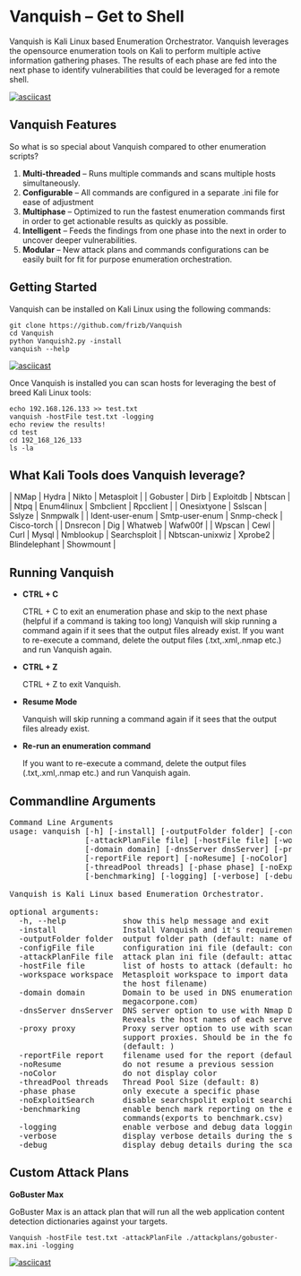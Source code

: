 # Vanquish – Get to Shell
Vanquish is Kali Linux based Enumeration Orchestrator.  Vanquish leverages the opensource enumeration tools on Kali to perform multiple active information gathering phases. The results of each phase are fed into the next phase to identify vulnerabilities that could be leveraged for a remote shell.  

[![asciicast](https://asciinema.org/a/AoAay13XL1qJuy35jt45FCIzp.png)](https://asciinema.org/a/AoAay13XL1qJuy35jt45FCIzp)

## Vanquish Features
So what is so special about Vanquish compared to other enumeration scripts?

1.	**Multi-threaded** – Runs multiple commands and scans multiple hosts simultaneously.
2.	**Configurable** – All commands are configured in a separate .ini file for ease of adjustment
3.	**Multiphase** – Optimized to run the fastest enumeration commands first in order to get actionable results as quickly as possible.
4.	**Intelligent** – Feeds the findings from one phase into the next in order to uncover deeper vulnerabilities.
5.	**Modular** – New attack plans and commands configurations can be easily built for fit for purpose enumeration orchestration.

## Getting Started

Vanquish can be installed on Kali Linux using the following commands:

    git clone https://github.com/frizb/Vanquish
    cd Vanquish
    python Vanquish2.py -install
    vanquish --help

[![asciicast](https://asciinema.org/a/87e2AIjr9ZVF6RM8B9ObDNcEX.png)](https://asciinema.org/a/87e2AIjr9ZVF6RM8B9ObDNcEX)

Once Vanquish is installed you can scan hosts for leveraging the best of breed Kali Linux tools:

    echo 192.168.126.133 >> test.txt
    vanquish -hostFile test.txt -logging
    echo review the results!
    cd test
    cd 192_168_126_133
    ls -la

## What Kali Tools does Vanquish leverage?
| NMap | Hydra | Nikto | Metasploit |
| Gobuster | Dirb | Exploitdb | Nbtscan |
| Ntpq | Enum4linux | Smbclient | Rpcclient |
| Onesixtyone | Sslscan | Sslyze | Snmpwalk |
| Ident-user-enum | Smtp-user-enum | Snmp-check | Cisco-torch |
| Dnsrecon | Dig | Whatweb | Wafw00f |
| Wpscan | Cewl  | Curl | Mysql | Nmblookup | Searchsploit |
| Nbtscan-unixwiz | Xprobe2 | Blindelephant | Showmount |

## Running Vanquish

- **CTRL + C**

    CTRL + C to exit an enumeration phase and skip to the next phase (helpful if a command is taking too long)
    Vanquish will skip running a command again if it sees that the output files already exist.
    If you want to re-execute a command, delete the output files (.txt,.xml,.nmap etc.) and run Vanquish again.

- **CTRL + Z**

    CTRL + Z to exit Vanquish.
    
- **Resume Mode**

    Vanquish will skip running a command again if it sees that the output files already exist.

- **Re-run an enumeration command**

    If you want to re-execute a command, delete the output files (.txt,.xml,.nmap etc.) and run Vanquish again.

## Commandline Arguments
<pre>
Command Line Arguments
usage: vanquish [-h] [-install] [-outputFolder folder] [-configFile file]
                [-attackPlanFile file] [-hostFile file] [-workspace workspace]
                [-domain domain] [-dnsServer dnsServer] [-proxy proxy]
                [-reportFile report] [-noResume] [-noColor]
                [-threadPool threads] [-phase phase] [-noExploitSearch]
                [-benchmarking] [-logging] [-verbose] [-debug]

Vanquish is Kali Linux based Enumeration Orchestrator.

optional arguments:
  -h, --help            show this help message and exit
  -install              Install Vanquish and it's requirements
  -outputFolder folder  output folder path (default: name of the host file))
  -configFile file      configuration ini file (default: config.ini)
  -attackPlanFile file  attack plan ini file (default: attackplan.ini)
  -hostFile file        list of hosts to attack (default: hosts.txt)
  -workspace workspace  Metasploit workspace to import data into (default: is
                        the host filename)
  -domain domain        Domain to be used in DNS enumeration (default:
                        megacorpone.com)
  -dnsServer dnsServer  DNS server option to use with Nmap DNS enumeration.
                        Reveals the host names of each server (default: )
  -proxy proxy          Proxy server option to use with scanning tools that
                        support proxies. Should be in the format of ip:port
                        (default: )
  -reportFile report    filename used for the report (default: report.txt)
  -noResume             do not resume a previous session
  -noColor              do not display color
  -threadPool threads   Thread Pool Size (default: 8)
  -phase phase          only execute a specific phase
  -noExploitSearch      disable searchspolit exploit searching
  -benchmarking         enable bench mark reporting on the execution time of
                        commands(exports to benchmark.csv)
  -logging              enable verbose and debug data logging to files
  -verbose              display verbose details during the scan
  -debug                display debug details during the scan
</pre>

## Custom Attack Plans

**GoBuster Max**

GoBuster Max is an attack plan that will run all the web application content detection dictionaries against your targets.

    Vanquish -hostFile test.txt -attackPlanFile ./attackplans/gobuster-max.ini -logging
    
[![asciicast](https://asciinema.org/a/U6TvUgVUhLDI4zRKjLpEaY3Ps.png)](https://asciinema.org/a/U6TvUgVUhLDI4zRKjLpEaY3Ps)

